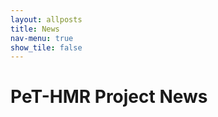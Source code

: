```yaml
---
layout: allposts
title: News
nav-menu: true
show_tile: false
---
```


<h1>PeT-HMR Project News</h1>

